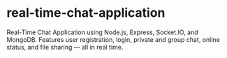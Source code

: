 # real-time-chat-application
Real-Time Chat Application using Node.js, Express, Socket.IO, and MongoDB. Features user registration, login, private and group chat, online status, and file sharing — all in real time.
